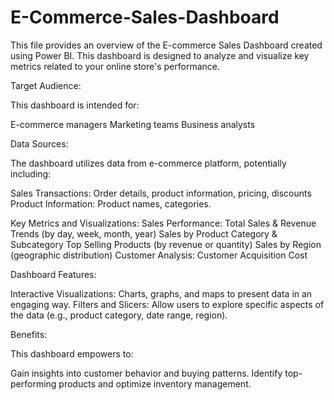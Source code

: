 # E-Commerce-Sales-Dashboard
This file provides an overview of the E-commerce Sales Dashboard created using Power BI. This dashboard is designed to analyze and visualize key metrics related to your online store's performance.

Target Audience:

This dashboard is intended for:

E-commerce managers
Marketing teams
Business analysts

Data Sources:

The dashboard utilizes data from e-commerce platform, potentially including:

Sales Transactions: Order details, product information, pricing, discounts
Product Information: Product names, categories.

Key Metrics and Visualizations:
Sales Performance:
Total Sales & Revenue Trends (by day, week, month, year)
Sales by Product Category & Subcategory
Top Selling Products (by revenue or quantity)
Sales by Region (geographic distribution)
Customer Analysis:
Customer Acquisition Cost

Dashboard Features:

Interactive Visualizations: Charts, graphs, and maps to present data in an engaging way.
Filters and Slicers: Allow users to explore specific aspects of the data (e.g., product category, date range, region).

Benefits:

This dashboard empowers to:

Gain insights into customer behavior and buying patterns.
Identify top-performing products and optimize inventory management.
<br>
